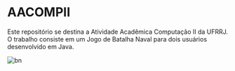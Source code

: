 # AACOMPII


Este repositório se destina a Atividade Acadêmica Computação II da UFRRJ. O trabalho consiste em um Jogo de Batalha Naval para dois usuários desenvolvido em Java.


![bn](https://user-images.githubusercontent.com/9852787/34541103-27d6efa6-f0be-11e7-895b-b28470652789.png)
